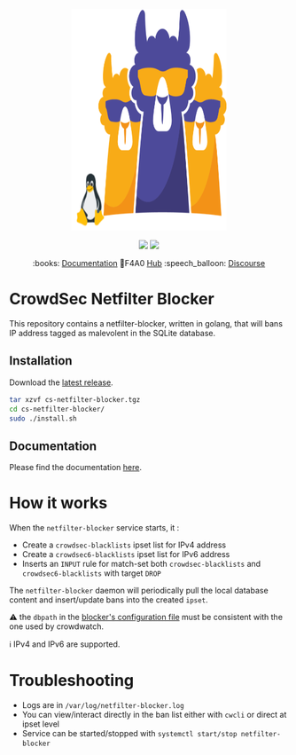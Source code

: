<p align="center">
<img src="https://github.com/crowdsecurity/cs-netfilter-blocker/raw/master/docs/assets/crowdsec_linux_logo.png" alt="CrowdSec" title="CrowdSec" width="280" height="400" />
</p>
<p align="center">
<img src="https://img.shields.io/badge/build-pass-green">
<img src="https://img.shields.io/badge/tests-pass-green">
</p>
<p align="center">
:books: <a href="https://docs.crowdsec.net/blockers/netfilter/installation/">Documentation</a>
&#1F4A0 <a href="https://hub.crowdsec.net">Hub</a>
:speech_balloon: <a href="https://discourse.crowdsec.net">Discourse </a>
</p>

# CrowdSec Netfilter Blocker

This repository contains a netfilter-blocker, written in golang, that will bans IP address tagged as malevolent in the SQLite database.

## Installation

Download the [latest release](https://github.com/crowdsecurity/cs-netfilter-blocker/releases).

```bash
tar xzvf cs-netfilter-blocker.tgz
cd cs-netfilter-blocker/
sudo ./install.sh
```

## Documentation

Please find the documentation [here](https://docs.crowdsec.net/blockers/netfilter/installation/).

# How it works

When the `netfilter-blocker` service starts, it :
 - Create a `crowdsec-blacklists` ipset list for IPv4 address
 - Create a `crowdsec6-blacklists` ipset list for IPv6 address
 - Inserts an `INPUT` rule for match-set both `crowdsec-blacklists` and `crowdsec6-blacklists` with target `DROP`
 
The `netfilter-blocker` daemon will periodically pull the local database content and insert/update bans into the created `ipset`.

:warning: the `dbpath` in the [blocker's configuration file](https://github.com/crowdsecurity/cs-netfilter-blocker/blob/master/config/netfilter-blocker.yaml#L2) must be consistent with the one used by crowdwatch.

:information_source: IPv4 and IPv6 are supported.

# Troubleshooting

 - Logs are in `/var/log/netfilter-blocker.log`
 - You can view/interact directly in the ban list either with `cwcli` or direct at ipset level
 - Service can be started/stopped with `systemctl start/stop netfilter-blocker`

